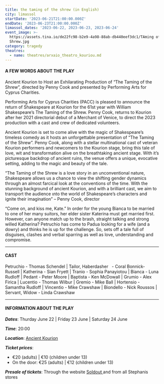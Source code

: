 ```yaml
---
title: the taming of the shrew (in English)
city: limassol
startDate: '2023-06-21T21:00:00.000Z'
endDate: '2023-06-23T21:00:00.000Z'
limassol_dates: '2023-06-22, 2023-06-23, 2023-06-24'
event_image: >-
  https://assets.tina.io/de22fc98-b2e9-4a98-88ab-db440eef3dc1/TAming of the
  Shrew.jpg
category: tragedy
theatres:
  - name: theatres/arxaio_theatro_kouriou.md
---
```


#### A FEW WORDS ABOUT THE PLAY

Ancient Kourion to Host an Exhilarating Production of “The Taming of the Shrew”, directed by Penny Cook and presented by Performing Arts for Cyprus Charities.

Performing Arts for Cyprus Charities (PACC) is pleased to announce the return of Shakespeare at Kourion for the 61st year with William Shakespeare’s The Taming of the Shrew. Penny Cook, returns to Kourion after her 2021 directorial debut of a Merchant of Venice, to direct the 2023 production with a cast and crew of dedicated volunteers.

Ancient Kourion is set to come alive with the magic of Shakespeare’s timeless comedy as it hosts an unforgettable presentation of “The Taming of the Shrew”. Penny Cook, along with a stellar multinational cast of veteran Kourion performers and newcomers to the Kourion stage, bring this tale of love, wit and transformation alive on the breathtaking ancient stage. With it’s picturesque backdrop of ancient ruins, the venue offers a unique, evocative setting, adding to the magic and beauty of the tale.

“The Taming of the Shrew is a love story in an unconventional nature, Shakespeare allows us a chance to view the shifting gender dynamics through an almost farcical look at the conventions of the time. With the stunning background of ancient Kourion, and with a brilliant cast, we aim to transport the audience ιnto the world of Shakespeare’s characters and ignite their imagination” – Penny Cook, director

“Come on, and kiss me, Kate.” In order for the young Bianca to be married to one of her many suitors, her elder sister Katerina must get married first. However, can anyone match up to the brash, straight talking and strong willed Katherina? Petruchio has come to Padua looking for a wife (and a dowry) and thinks he is up for the challenge. So,
sets off a tale full of disguises, clashes and verbal sparring as well as love, understanding and compromise.

***

#### CAST

Petruchio - Thomas Schendel | Tailor, Haberdasher   - Coral Bonnick-Russell | Katherina - Sian Fryett | Tranio - Sophia Panayiotou | Bianca - Luna Rudloff | Pedant - Peter Moore | Baptista - Ken McDowall | Grumio - Alex Firica | Lucentio - Thomas Wilbur | Gremio - Mike Ball | Hortensio - Samantha Rudloff | Vincentio - Mike Crawshaw | Biondello - Nick Roussos | Servant, Widow - Linda Crawshaw

***

#### INFORMATION ABOUT THE PLAY

***Dates***: Thurday June 22 | Friday 23 June | Saturday 24 June

***Time***: 20:00

***Location***: [Ancient Kourion](?#map)

***Ticket prices***:

* €20 (adults) | €10 (children under 13)
* On the door: €25 (adults) | €12 (children under 13)

***Presale of tickets***: Through the website [Soldout ](https://www.soldoutticketbox.com/the-taming-of-the-shew-pacc-jun-2023/?lang=en "")and from all Stephanis stores

